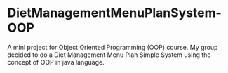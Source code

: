 # DietManagementMenuPlanSystem-OOP

A mini project for Object Oriented Programming (OOP) course.
My group decided to do a Diet Management Menu Plan Simple System using the concept of OOP in java language.
